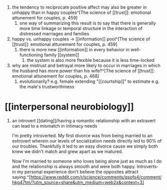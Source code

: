 1. the tendency to reciprocate positive affect may also be greater in unhappy than in happy couples^[The science of [[trust]]: emotional attunement for couples, p. 459]
	1. one way of summarizing this result is to say that there is generally more time linkage or temporal structure in the interaction of distressed marriages and families
2. happy vs. unhappy couples → [[information]] pool^[The science of [[trust]]: emotional attunement for couples, p. 459]
	1. there is more new [[information]] in every behavior in well-functioning family [[system]]
		1. the system is also more flexible because it is less time-locked
3. why are mistrust and betrayal more likely to occur in marriages in which the husband has more power than his wife?^[The science of [[trust]]: emotional attunement for couples, p. 468]
	1. evolutionarily? e.g. female extending "[[courtship]]" to estimate e.g. the male's trustworthiness

# [[interpersonal neurobiology]]
1. an introvert [[dating]]/having a romantic relationship with an extravert can lead to a mismatch in intimacy needs

	I'm pretty introverted. My first divorce was from being married to an extrovert wherein our levels of socialization needs directly led to 90% of our troubles. Thankfully it led to an easy divorce cause we simply both knew we didn't match and grew apart as we matured.

	Now I'm married to someone who loves being alone just as much as I do and the relationship is always smooth and were both happy. Introverts- in my personal experience don't believe the opposites attract saying.^[https://www.reddit.com/r/science/comments/qsofs4/comment/hkg47tm/?utm_source=share&utm_medium=web2x&context=3]